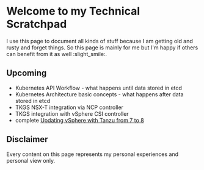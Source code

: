 # Welcome to my Technical Scratchpad

I use this page to document all kinds of stuff because I am getting old and rusty and forget things.
So this page is mainly for me but I'm happy if others can benefit from it as well :slight_smile:.

## Upcoming

- Kubernetes API Workflow - what happens until data stored in etcd
- Kubernetes Architecture basic concepts - what happens after data stored in etcd
- TKGS NSX-T integration via NCP controller
- TKGS integration with vSphere CSI controller
- complete [Updating vSphere with Tanzu from 7 to 8](./tanzu/update-tkgs-from-vsphere7-to-vsphere8.md)

## Disclaimer

Every content on this page represents my personal experiences and personal view only.
